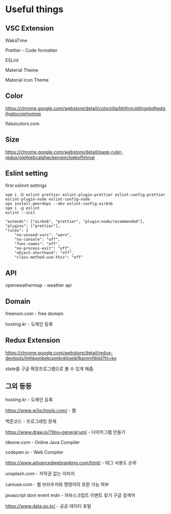 # Useful things

## VSC Extension

WakaTime

Prettier - Code formatter

ESLint

Material Theme

Material Icon Theme

## Color

https://chrome.google.com/webstore/detail/colorzilla/bhlhnicpbhignbdhedgjhgdocnmhomnp

flatuicolors.com

## Size

https://chrome.google.com/webstore/detail/page-ruler-redux/giejhjebcalaheckengmchjekofhhmal

## Eslint setting

first eslinnt settings

    npm i -D eslint prettier eslint-plugin-prettier eslint-config-prettier eslint-plugin-node eslint-config-node
    npx install-peerdeps --dev eslint-config-airbnb
    npm i -g eslint
    eslint --init

    "extends": ["airbnb", "prettier", "plugin:node/recommended"],
    "plugins": ["prettier"],
    "rules": {
        "no-unused-vars": "warn",
        "no-console": "off",
        "func-names": "off",
        "no-process-exit": "off",
        "object-shorthand": "off",
        "class-method-use-this": "off"

## API

openweathermap - weather api

## Domain

freenom.com - free domain

hosting.kr - 도메인 등록

## Redux Extension

https://chrome.google.com/webstore/detail/redux-devtools/lmhkpmbekcpmknklioeibfkpmmfibljd?hl=ko

state를 구글 확장프로그램으로 볼 수 있게 해줌.

## 그외 등등

hosting.kr - 도메인 등록

https://www.w3schools.com/ - 웹

백준코드 - 프로그래밍 문제

https://www.draw.io/?libs=general;uml - 다이어그램 만들기

ideone.com - Online Java Compiler

codepen.io - Web Compiler

https://www.advancedwebranking.com/html/ - 태그 사용도 순위

unsplash.com - 저작권 없는 이미지

caniuse.com - 웹 브라우저와 명령어의 호환 가능 여부

javascript dom event mdn - 자바스크립트 이벤트 찾기 구글 검색어

https://www.data.go.kr/ - 공공 데이터 포털
